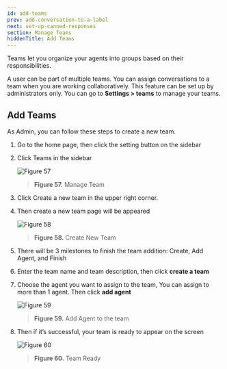 ```yaml
---
id: add-teams
prev: add-conversation-to-a-label
next: set-up-canned-responses
section: Manage Teams
hiddenTitle: Add Teams
---
```


Teams let you organize your agents into groups based on their responsibilities.

A user can be part of multiple teams. You can assign conversations to a team when you are working collaboratively. This feature can be set up by administrators only. You can go to **Settings > teams** to manage your teams.

## Add Teams

As Admin, you can follow these steps to create a new team.

1. Go to the home page, then click the setting button on the sidebar
2. Click Teams in the sidebar

    ![Figure 57](/assets/images/products/kata-omnichat/image57.webp)

    > **Figure 57.** Manage Team

3. Click Create a new team in the upper right corner.
4. Then create a new team page will be appeared

    ![Figure 58](/assets/images/products/kata-omnichat/image58.webp)

    > **Figure 58.** Create New Team

5. There will be 3 milestones to finish the team addition: Create, Add Agent, and Finish
6. Enter the team name and team description, then click **create a team**
7. Choose the agent you want to assign to the team, You can assign to more than 1 agent. Then click **add agent**

    ![Figure 59](/assets/images/products/kata-omnichat/image59.webp)

    > **Figure 59.** Add Agent to the team

8. Then if it’s successful, your team is ready to appear on the screen

    ![Figure 60](/assets/images/products/kata-omnichat/image60.webp)

    > **Figure 60.** Team Ready
